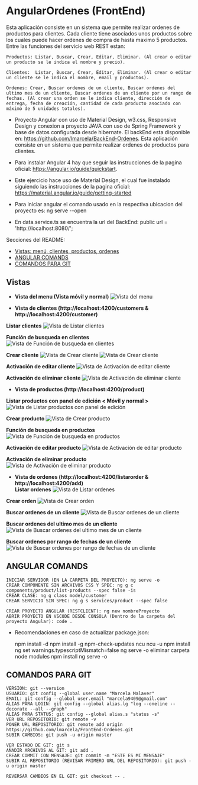 # AngularOrdenes (FrontEnd)
Esta aplicación consiste en un sistema que permite realizar ordenes de productos para clientes. Cada cliente tiene asociados unos productos sobre los cuales puede hacer ordenes de compra de hasta maximo 5 productos. Entre las funciones del servicio web REST estan:
	
	Productos: Listar, Buscar, Crear, Editar, Eliminar. (Al crear o editar un producto se le indica el nombre y precio).
	
	Clientes:  Listar, Buscar, Crear, Editar, Eliminar. (Al crear o editar un cliente se le indica el nombre, email y productos).
	
	Ordenes: Crear, Buscar ordenes de un cliente, Buscar ordenes del ultimo mes de un cliente, Buscar ordenes de un cliente por un rango de fechas. (Al crear una orden se le indica cliente, dirección de entrega, fecha de creación, cantidad de cada producto asociado con máximo de 5 unidades totales).

- Proyecto Angular con uso de Material Design, w3.css, Responsive Design y conexion a proyecto JAVA con uso de Spring Framework y base de datos configurada desde hibernate. El backEnd esta disponible en: https://github.com/lmarcela/BackEnd-Ordenes. Esta aplicación consiste en un sistema que permite realizar ordenes de productos para clientes.

- Para instalar Angular 4 hay que seguir las instrucciones de la pagina oficial: https://angular.io/guide/quickstart.
- Este ejercicio hace uso de Material Design, el cual fue instalado siguiendo las instrucciones de la pagina oficial: https://material.angular.io/guide/getting-started
- Para iniciar angular el comando usado en la respectiva ubicacion del proyecto es: ng serve --open
- En data.service.ts se encuentra la url del BackEnd: public url = 'http://localhost:8080/';

Secciones del README:
- <a href="https://github.com/lmarcela/BackEnd-Ordenes#vistas">Vistas: menú, clientes, productos, ordenes </a> 
- <a href="https://github.com/lmarcela/BackEnd-Ordenes#angular-comands">ANGULAR COMANDS</a> 
- <a href="https://github.com/lmarcela/BackEnd-Ordenes#comandos-para-git">COMANDOS PARA GIT</a> 

## Vistas

- **Vista del menu (Vista móvil y normal)**	
![Vista del menu](https://github.com/lmarcela/FrontEnd-Ordenes/blob/master/static/img/README/0.png)

- **Vista de clientes (http://localhost:4200/customers & http://localhost:4200/customer)**	

**Listar clientes**
![Vista de Listar clientes](https://github.com/lmarcela/FrontEnd-Ordenes/blob/master/static/img/README/1.png)

**Función de busqueda en clientes**
![Vista de Función de busqueda en clientes](https://github.com/lmarcela/FrontEnd-Ordenes/blob/master/static/img/README/2.png)

**Crear cliente**
![Vista de Crear cliente](https://github.com/lmarcela/FrontEnd-Ordenes/blob/master/static/img/README/3.png)
![Vista de Crear cliente](https://github.com/lmarcela/FrontEnd-Ordenes/blob/master/static/img/README/4.png)

**Activación de editar cliente**
![Vista de Activación de editar cliente](https://github.com/lmarcela/FrontEnd-Ordenes/blob/master/static/img/README/5.png)

**Activación de eliminar cliente**
![Vista de Activación de eliminar cliente](https://github.com/lmarcela/FrontEnd-Ordenes/blob/master/static/img/README/6.png)



- **Vista de productos (http://localhost:4200/product)**	

**Listar productos con panel de edición < Móvil y normal >**
![Vista de Listar productos con panel de edición](https://github.com/lmarcela/FrontEnd-Ordenes/blob/master/static/img/README/7.png)

**Crear producto**
![Vista de Crear producto](https://github.com/lmarcela/FrontEnd-Ordenes/blob/master/static/img/README/8.png)

**Función de busqueda en productos**
![Vista de Función de busqueda en productos](https://github.com/lmarcela/FrontEnd-Ordenes/blob/master/static/img/README/9.png)

**Activación de editar producto**
![Vista de Activación de editar producto](https://github.com/lmarcela/FrontEnd-Ordenes/blob/master/static/img/README/10.png)

**Activación de eliminar producto**
![Vista de Activación de eliminar producto](https://github.com/lmarcela/FrontEnd-Ordenes/blob/master/static/img/README/11.png)


- **Vista de ordenes (http://localhost:4200/listarorder & http://localhost:4200/add)**	
**Listar ordenes**
![Vista de Listar ordenes](https://github.com/lmarcela/FrontEnd-Ordenes/blob/master/static/img/README/12.png)

**Crear orden**
![Vista de Crear orden](https://github.com/lmarcela/FrontEnd-Ordenes/blob/master/static/img/README/16.png)

**Buscar ordenes de un cliente**
![Vista de Buscar ordenes de un cliente](https://github.com/lmarcela/FrontEnd-Ordenes/blob/master/static/img/README/13.png)

**Buscar ordenes del ultimo mes de un cliente**
![Vista de Buscar ordenes del ultimo mes de un cliente](https://github.com/lmarcela/FrontEnd-Ordenes/blob/master/static/img/README/14.png)

**Buscar ordenes por rango de fechas de un cliente**
![Vista de Buscar ordenes por rango de fechas de un cliente](https://github.com/lmarcela/FrontEnd-Ordenes/blob/master/static/img/README/15.png)


## ANGULAR COMANDS

    INICIAR SERVIDOR (EN LA CARPETA DEL PROYECTO): ng serve -o
    CREAR COMPONENTE SIN ARCHIVOS CSS Y SPEC: ng g c components/product/list-products --spec false -is
    CREAR CLASE: ng g class model/customer
    CREAR SERVICIO SIN SPEC: ng g s services/product --spec false
    
    CREAR PROYECTO ANGULAR (RESTCLIENT): ng new nombreProyecto
    ABRIR PROYECTO EN VSCODE DESDE CONSOLA (Dentro de la carpeta del proyecto Angular): code .

- Recomendaciones en caso de actualizar package.json:

    npm install -d 
    npm install -g npm-check-updates
    ncu
    ncu -u
    npm install
    ng set warnings.typescriptMismatch=false
    ng serve -o
    eliminar carpeta node modules
    npm install
    ng serve -o


## COMANDOS PARA GIT
	VERSION: git --version
	USUARIO: git config --global user.name "Marcela Malaver"
	EMAIL: git config --global user.email "marcela9409@gmail.com"
	ALIAS PARA LOGIN: git config --global alias.lg "log --oneline --decorate --all --graph"
	ALIAS PARA STATUS: git config --global alias.s "status -s"
	VER URL REPOSITORIO: git remote -v
	PONER URL REPOSITORIO: git remote add origin https://github.com/lmarcela/FrontEnd-Ordenes.git
	SUBIR CAMBIOS: git push -u origin master
	
	VER ESTADO DE GIT: git s
	AÑADIR ARCHIVOS AL GIT: git add .
	CREAR COMMIT CON MENSAJE: git commit -m "ESTE ES MI MENSAJE"
	SUBIR AL REPOSITORIO (REVISAR PRIMERO URL DEL REPOSITORIO): git push -u origin master
	
	REVERSAR CAMBIOS EN EL GIT: git checkout -- .
